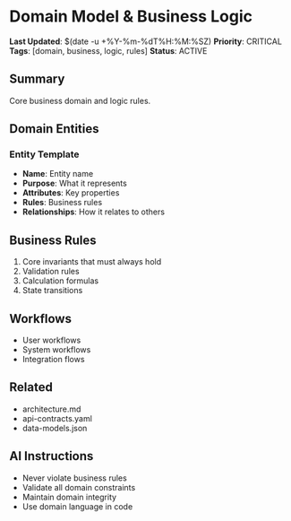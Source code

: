 # Domain Model & Business Logic
**Last Updated**: $(date -u +%Y-%m-%dT%H:%M:%SZ)
**Priority**: CRITICAL
**Tags**: [domain, business, logic, rules]
**Status**: ACTIVE

## Summary
Core business domain and logic rules.

## Domain Entities
### Entity Template
- **Name**: Entity name
- **Purpose**: What it represents
- **Attributes**: Key properties
- **Rules**: Business rules
- **Relationships**: How it relates to others

## Business Rules
1. Core invariants that must always hold
2. Validation rules
3. Calculation formulas
4. State transitions

## Workflows
- User workflows
- System workflows
- Integration flows

## Related
- architecture.md
- api-contracts.yaml
- data-models.json

## AI Instructions
- Never violate business rules
- Validate all domain constraints
- Maintain domain integrity
- Use domain language in code
